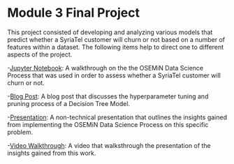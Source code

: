 
# Module 3 Final Project

This project consisted of developing and analyzing various models that predict whether a SyriaTel customer will churn or not based on a number of features within a dataset. The following items help to direct one to different aspects of the project. 

-[Jupyter Notebook](student.ipynb): A walkthrough on the the OSEMiN Data Science Process that was used in order to assess whether a SyriaTel customer will churn or not. 

-[Blog Post](https://kahmadi94.medium.com/flatiron-data-science-module-3-project-8d2b99af9305): A blog post that discusses the hyperparameter tuning and pruning process of a Decision Tree Model. 

-[Presentation](presentation.pdf): A non-technical presentation that outlines the insights gained from implementing the OSEMiN Data Science Process on this specific problem. 

-[Video Walkthrough](https://drive.google.com/file/d/1wqd3nMuP9Vlt3TYGOdV2CsXCnWzayZHC/view?usp=sharing): A video that walksthrough the presentation of the insights gained from this work. 

